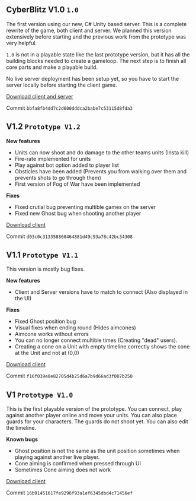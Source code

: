 ## CyberBlitz V1.0 `1.0`

The first version using our new, C# Unity based server. This is a complete rewrite of the game, both client and server. We planned this version extensively before starting and the previous work from the prototype was very helpful.

`1.0` is not in a playable state like the last prototype version, but
it has all the building blocks needed to create a gameloop. The next step
is to finish all core parts and make a playable build.

No live server deployment has been setup yet, so you have to start
the server locally before starting the client game.

[Download client and server](https://changemakereducation-my.sharepoint.com/personal/joel_fallbom_futuregames_nu/_layouts/15/onedrive.aspx?originalPath=aHR0cHM6Ly9jaGFuZ2VtYWtlcmVkdWNhdGlvbi1teS5zaGFyZXBvaW50LmNvbS86ZjovZy9wZXJzb25hbC9qb2VsX2ZhbGxib21fZnV0dXJlZ2FtZXNfbnUvRWwyd1FvWnFTQlpGcWZ0SWNKbEZXN1FCM1BLVlRZMlI2a01oMDA4d3Y1cjh2QT9ydGltZT1NbTVuc1hHSzJVZw&id=%2Fpersonal%2Fjoel%5Ffallbom%5Ffuturegames%5Fnu%2FDocuments%2FFGSKE20GP3%2FTeam%207%2FBuilds%2FGP3%5FT7%5FCyberBlitz%5FAlpha%5FV1%2E0%2DServerAndClientWin64%2Ezip&parent=%2Fpersonal%2Fjoel%5Ffallbom%5Ffuturegames%5Fnu%2FDocuments%2FFGSKE20GP3%2FTeam%207%2FBuilds)

Commit `bbfa8fb4dd7c2d600dddca2babe7c53115d8fda3`

## V1.2 `Prototype V1.2`

**New features**
* Units can now shoot and do damage to the other teams units (Insta kill)
* Fire-rate implemented for units
* Play against bot option added to player list
* Obsticles have been added (Prevents you from walking over them and prevents shots to go through them)
* First version of Fog of War have been implemented

**Fixes**
* Fixed crutial bug preventing multible games on the server
* Fixed new Ghost bug when shooting another player

[Download client](https://changemakereducation-my.sharepoint.com/personal/joel_fallbom_futuregames_nu/_layouts/15/onedrive.aspx?originalPath=aHR0cHM6Ly9jaGFuZ2VtYWtlcmVkdWNhdGlvbi1teS5zaGFyZXBvaW50LmNvbS86ZjovZy9wZXJzb25hbC9qb2VsX2ZhbGxib21fZnV0dXJlZ2FtZXNfbnUvRWwyd1FvWnFTQlpGcWZ0SWNKbEZXN1FCM1BLVlRZMlI2a01oMDA4d3Y1cjh2QT9ydGltZT1NbTVuc1hHSzJVZw&id=%2Fpersonal%2Fjoel%5Ffallbom%5Ffuturegames%5Fnu%2FDocuments%2FFGSKE20GP3%2FTeam%207%2FBuilds%2FGP3%5FT7%5FPrototype%5FV1%2E2%2Ezip&parent=%2Fpersonal%2Fjoel%5Ffallbom%5Ffuturegames%5Fnu%2FDocuments%2FFGSKE20GP3%2FTeam%207%2FBuilds)

Commit `d03c0c313358860464881d49c93a78c42bc34308`


## V1.1 `Prototype V1.1`

This version is mostly bug fixes.

**New features**
* Client and Server versions have to match to connect (Also displayed in the UI)

**Fixes**
* Fixed Ghost position bug
* Visual fixes when ending round (Hides aimcones)
* Aimcone works without errors
* You can no longer connect multible times (Creating "dead" users).
* Creating a cone on a Unit with empty timeline correctly shows the cone at the Unit and not at (0,0)


[Download client](https://changemakereducation-my.sharepoint.com/personal/joel_fallbom_futuregames_nu/_layouts/15/onedrive.aspx?originalPath=aHR0cHM6Ly9jaGFuZ2VtYWtlcmVkdWNhdGlvbi1teS5zaGFyZXBvaW50LmNvbS86ZjovZy9wZXJzb25hbC9qb2VsX2ZhbGxib21fZnV0dXJlZ2FtZXNfbnUvRWwyd1FvWnFTQlpGcWZ0SWNKbEZXN1FCM1BLVlRZMlI2a01oMDA4d3Y1cjh2QT9ydGltZT1LMU9vVFptSjJVZw&id=%2Fpersonal%2Fjoel%5Ffallbom%5Ffuturegames%5Fnu%2FDocuments%2FFGSKE20GP3%2FTeam%207%2FBuilds%2FGP3%5FT7%5FPrototype%5FV1%2E1%2Ezip&parent=%2Fpersonal%2Fjoel%5Ffallbom%5Ffuturegames%5Fnu%2FDocuments%2FFGSKE20GP3%2FTeam%207%2FBuilds)


Commit `f16f039e0e82705d4b25d6a7b9d66ad3f007b250`

## V1 `Prototype V1.0`

This is the first playable version of the prototype. You can connect, play against another player online and move your units. You can also place guards for your characters. The guards do not shoot yet. You can also edit the timeline.

**Known bugs**
* Ghost position is not the same as the unit position sometimes when playing against another live player.
* Cone aiming is confirmed when pressed through UI
* Sometimes Cone aiming does not work

[Download client](https://changemakereducation-my.sharepoint.com/:u:/r/personal/joel_fallbom_futuregames_nu/Documents/FGSKE20GP3/Team%207/Builds/GP3_T7_Prototype_V1.zip?csf=1&web=1&e=BJlQ8R)

Commit `16b91451617fe9296f93a1ef6345dbd4c71456ef`
